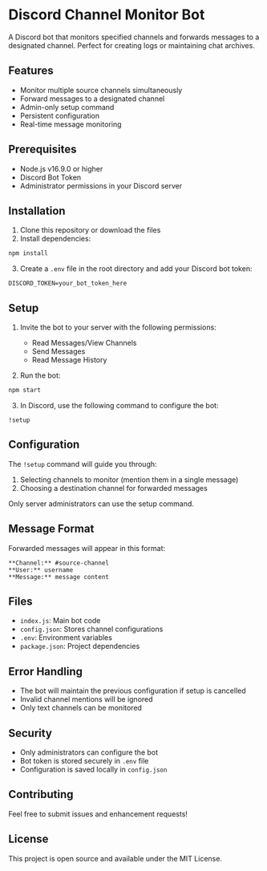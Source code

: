 # Discord Channel Monitor Bot

A Discord bot that monitors specified channels and forwards messages to a designated channel. Perfect for creating logs or maintaining chat archives.

## Features

- Monitor multiple source channels simultaneously
- Forward messages to a designated channel
- Admin-only setup command
- Persistent configuration
- Real-time message monitoring

## Prerequisites

- Node.js v16.9.0 or higher
- Discord Bot Token
- Administrator permissions in your Discord server

## Installation

1. Clone this repository or download the files
2. Install dependencies:
```bash
npm install
```

3. Create a `.env` file in the root directory and add your Discord bot token:
```properties
DISCORD_TOKEN=your_bot_token_here
```

## Setup

1. Invite the bot to your server with the following permissions:
   - Read Messages/View Channels
   - Send Messages
   - Read Message History

2. Run the bot:
```bash
npm start
```

3. In Discord, use the following command to configure the bot:
```
!setup
```

## Configuration

The `!setup` command will guide you through:
1. Selecting channels to monitor (mention them in a single message)
2. Choosing a destination channel for forwarded messages

Only server administrators can use the setup command.

## Message Format

Forwarded messages will appear in this format:
```
**Channel:** #source-channel
**User:** username
**Message:** message content
```

## Files

- `index.js`: Main bot code
- `config.json`: Stores channel configurations
- `.env`: Environment variables
- `package.json`: Project dependencies

## Error Handling

- The bot will maintain the previous configuration if setup is cancelled
- Invalid channel mentions will be ignored
- Only text channels can be monitored

## Security

- Only administrators can configure the bot
- Bot token is stored securely in `.env` file
- Configuration is saved locally in `config.json`

## Contributing

Feel free to submit issues and enhancement requests!

## License

This project is open source and available under the MIT License.